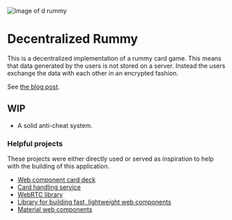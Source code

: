 ![Image of d rummy](https://rummy.veryan.ca/d-rummy-logo.png)

# Decentralized Rummy

This is a decentralized implementation of a rummy card game. This means that data generated by the users is not stored on a server. Instead the users exchange the data with each other in an encrypted fashion.

See [the blog post](https://v-goodship.medium.com/p2p-zero-trust-card-game-3d7dd11fad5e).


## WIP

- A solid anti-cheat system.

### Helpful projects

These projects were either directly used or served as inspiration to help with the building of this application.

- [Web component card deck](https://www.webcomponents.org/element/vpusher/game-card)
- [Card handling service](https://marianpekar.github.io/Cardamom.js/)
- [WebRTC library](https://peerjs.com/)
- [Library for building fast, lightweight web components](https://lit.dev/)
- [Material web components](https://github.com/material-components/material-web)
